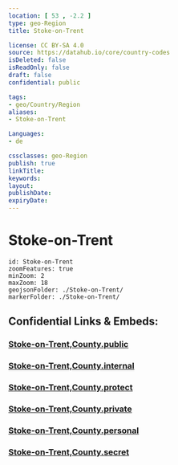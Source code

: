 ```yaml
---
location: [ 53 , -2.2 ] 
type: geo-Region
title: Stoke-on-Trent

license: CC BY-SA 4.0
source: https://datahub.io/core/country-codes
isDeleted: false
isReadOnly: false
draft: false
confidential: public

tags:
- geo/Country/Region
aliases:
- Stoke-on-Trent

Languages:
- de

cssclasses: geo-Region
publish: true
linkTitle: 
keywords: 
layout: 
publishDate: 
expiryDate: 
---
```


# Stoke-on-Trent

```leaflet
id: Stoke-on-Trent
zoomFeatures: true 
minZoom: 2 
maxZoom: 18
geojsonFolder: ./Stoke-on-Trent/
markerFolder: ./Stoke-on-Trent/
```


## Confidential Links & Embeds: 

### [Stoke-on-Trent,County.public](/_public/\Earth\Continent\Europe\Europe~North\UK\England\Regions~England\West_Midlands,RegionStoke-on-Trent,County.public.md) 

### [Stoke-on-Trent,County.internal](/_internal/\Earth\Continent\Europe\Europe~North\UK\England\Regions~England\West_Midlands,RegionStoke-on-Trent,County.internal.md) 

### [Stoke-on-Trent,County.protect](/_protect/\Earth\Continent\Europe\Europe~North\UK\England\Regions~England\West_Midlands,RegionStoke-on-Trent,County.protect.md) 

### [Stoke-on-Trent,County.private](/_private/\Earth\Continent\Europe\Europe~North\UK\England\Regions~England\West_Midlands,RegionStoke-on-Trent,County.private.md) 

### [Stoke-on-Trent,County.personal](/_personal/\Earth\Continent\Europe\Europe~North\UK\England\Regions~England\West_Midlands,RegionStoke-on-Trent,County.personal.md) 

### [Stoke-on-Trent,County.secret](/_secret/\Earth\Continent\Europe\Europe~North\UK\England\Regions~England\West_Midlands,RegionStoke-on-Trent,County.secret.md)

